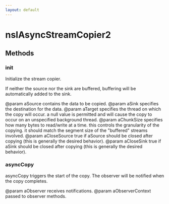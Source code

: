 ```yaml
---
layout: default
---
```


# nsIAsyncStreamCopier2 #

## Methods ##

### init ###

Initialize the stream copier.

If neither the source nor the sink are buffered, buffering will
be automatically added to the sink.


@param aSource
       contains the data to be copied.
@param aSink
       specifies the destination for the data.
@param aTarget
       specifies the thread on which the copy will occur.  a null value
       is permitted and will cause the copy to occur on an unspecified
       background thread.
@param aChunkSize
       specifies how many bytes to read/write at a time.  this controls
       the granularity of the copying.  it should match the segment size
       of the "buffered" streams involved.
@param aCloseSource
       true if aSource should be closed after copying (this is generally
       the desired behavior).
@param aCloseSink
       true if aSink should be closed after copying (this is generally
       the desired behavior).


### asyncCopy ###

asyncCopy triggers the start of the copy.  The observer will be notified
when the copy completes.

@param aObserver
       receives notifications.
@param aObserverContext
       passed to observer methods.

